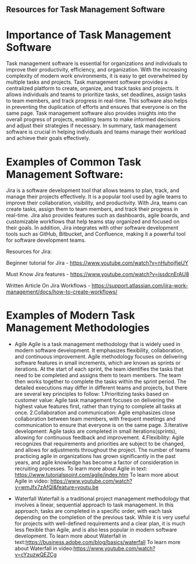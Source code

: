 ## Resources for Task Management Software

# Importance of Task Management Software
Task management software is essential for organizations and individuals to improve their productivity, efficiency, and organization. With the increasing complexity of modern work environments, it is easy to get overwhelmed by multiple tasks and projects. Task management software provides a centralized platform to create, organize, and track tasks and projects. It allows individuals and teams to prioritize tasks, set deadlines, assign tasks to team members, and track progress in real-time. This software also helps in preventing the duplication of efforts and ensures that everyone is on the same page. Task management software also provides insights into the overall progress of projects, enabling teams to make informed decisions and adjust their strategies if necessary. In summary, task management software is crucial in helping individuals and teams manage their workload and achieve their goals effectively.

# Examples of Common Task Management Software:
Jira is a software development tool that allows teams to plan, track, and manage their projects effectively. It is a popular tool used by agile teams to improve their collaboration, visibility, and productivity. With Jira, teams can create tasks, assign them to team members, and track their progress in real-time. Jira also provides features such as dashboards, agile boards, and customizable workflows that help teams stay organized and focused on their goals. In addition, Jira integrates with other software development tools such as GitHub, Bitbucket, and Confluence, making it a powerful tool for software development teams.

Resources for Jira:

Beginner tutorial for Jira - https://www.youtube.com/watch?v=nHuhojfjeUY 

Must Know Jira features - https://www.youtube.com/watch?v=issdcnErAU8 

Written Article On Jira Workflows - https://support.atlassian.com/jira-work-management/docs/how-to-create-workflows/ 


# Examples of Modern Task Management Methodologies
- Agile
Agile is a task management methodology that is widely used in modern software development. It emphasizes flexibility, collaboration, and continuous improvement. Agile methodology focuses on delivering software features in small increments, which are known as sprints or iterations. At the start of each sprint, the team identifies the tasks that need to be completed and assigns them to team members. The team then works together to complete the tasks within the sprint period. The detailed executions may differ in different teams and projects, but there are several key principles to follow:
  1.Prioritizing tasks based on customer value: Agile task management focuses on delivering the highest value features first, rather than trying to complete all tasks   at once.
  2.Collaboration and communication: Agile emphasizes close collaboration between team members, with frequent meetings and communication to ensure that everyone is on   the same page.
  3.Iterative development: Agile tasks are completed in small iterations(sprints), allowing for continuous feedback and improvement.
  4.Flexibility: Agile recognizes that requirements and priorities are subject to be changed, and allows for adjustments throughout the project.
The number of teams practicing agile in organizations has grown significantly in the past years, and agile knowledge has become a factor of consideration in recruiting processes. 
To learn more about Agile in text: https://www.tutorialspoint.com/agile/index.htm
To learn more about Agile in video: https://www.youtube.com/watch?v=wmJfx7zAfQI&feature=youtu.be

- Waterfall
Waterfall is a traditional project management methodology that involves a linear, sequential approach to task management. In this approach, tasks are completed in a specific order, with each task depending on the completion of the previous task. While it is very useful for projects with well-defined requirements and a clear plan, it is much less flexible than Agile, and is also less popular in modern software development.
To learn more about Waterfall in text:https://business.adobe.com/blog/basics/waterfall
To learn more about Waterfall in video:https://www.youtube.com/watch?v=cYzuzwQEZCg
